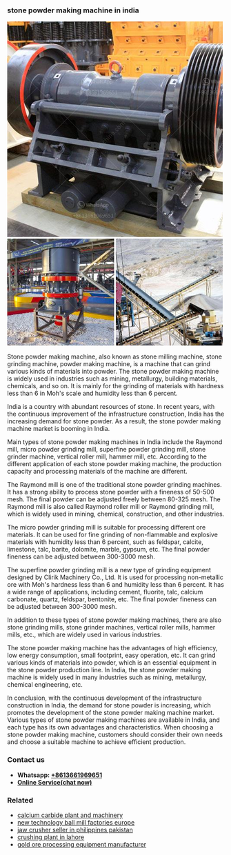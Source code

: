 <h3>stone powder making machine in india</h3><img src='1708663714.jpg' alt=''><p>Stone powder making machine, also known as stone milling machine, stone grinding machine, powder making machine, is a machine that can grind various kinds of materials into powder. The stone powder making machine is widely used in industries such as mining, metallurgy, building materials, chemicals, and so on. It is mainly for the grinding of materials with hardness less than 6 in Moh's scale and humidity less than 6 percent.</p><p>India is a country with abundant resources of stone. In recent years, with the continuous improvement of the infrastructure construction, India has the increasing demand for stone powder. As a result, the stone powder making machine market is booming in India.</p><p>Main types of stone powder making machines in India include the Raymond mill, micro powder grinding mill, superfine powder grinding mill, stone grinder machine, vertical roller mill, hammer mill, etc. According to the different application of each stone powder making machine, the production capacity and processing materials of the machine are different.</p><p>The Raymond mill is one of the traditional stone powder grinding machines. It has a strong ability to process stone powder with a fineness of 50-500 mesh. The final powder can be adjusted freely between 80-325 mesh. The Raymond mill is also called Raymond roller mill or Raymond grinding mill, which is widely used in mining, chemical, construction, and other industries.</p><p>The micro powder grinding mill is suitable for processing different ore materials. It can be used for fine grinding of non-flammable and explosive materials with humidity less than 6 percent, such as feldspar, calcite, limestone, talc, barite, dolomite, marble, gypsum, etc. The final powder fineness can be adjusted between 300-3000 mesh.</p><p>The superfine powder grinding mill is a new type of grinding equipment designed by Clirik Machinery Co., Ltd. It is used for processing non-metallic ore with Moh's hardness less than 6 and humidity less than 6 percent. It has a wide range of applications, including cement, fluorite, talc, calcium carbonate, quartz, feldspar, bentonite, etc. The final powder fineness can be adjusted between 300-3000 mesh.</p><p>In addition to these types of stone powder making machines, there are also stone grinding mills, stone grinder machines, vertical roller mills, hammer mills, etc., which are widely used in various industries.</p><p>The stone powder making machine has the advantages of high efficiency, low energy consumption, small footprint, easy operation, etc. It can grind various kinds of materials into powder, which is an essential equipment in the stone powder production line. In India, the stone powder making machine is widely used in many industries such as mining, metallurgy, chemical engineering, etc.</p><p>In conclusion, with the continuous development of the infrastructure construction in India, the demand for stone powder is increasing, which promotes the development of the stone powder making machine market. Various types of stone powder making machines are available in India, and each type has its own advantages and characteristics. When choosing a stone powder making machine, customers should consider their own needs and choose a suitable machine to achieve efficient production.</p><h3>Contact us</h3><ul><li><strong>Whatsapp:&nbsp;<a href="https://wa.me/8613661969651">+8613661969651</a></strong></li><li><a href="https://swt.shibang-china.com/?git&amp;zhl&amp;stone powder making machine in india"><strong>Online Service(chat now)</strong></a></li></ul><h3>Related</h3><ul><li><a href='calcium carbide plant and machinery.md'>calcium carbide plant and machinery</a></li><li><a href='new technology ball mill factories europe.md'>new technology ball mill factories europe</a></li><li><a href='jaw crusher seller in philippines pakistan.md'>jaw crusher seller in philippines pakistan</a></li><li><a href='crushing plant in lahore.md'>crushing plant in lahore</a></li><li><a href='gold ore processing equipment manufacturer.md'>gold ore processing equipment manufacturer</a></li></ul>